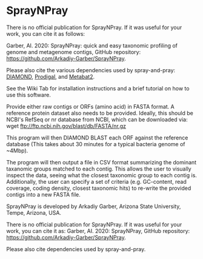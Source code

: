 # SprayNPray

There is no official publication for SprayNPray. If it was useful for your work, you can cite it as follows:

Garber, AI. 2020: SprayNPray: quick and easy taxonomic profiling of genome and metagenome contigs, GitHub repository: https://github.com/Arkadiy-Garber/SprayNPray.

Please also cite the various dependencies used by spray-and-pray: [DIAMOND](https://pubmed.ncbi.nlm.nih.gov/25402007/), [Prodigal](https://www.ncbi.nlm.nih.gov/pmc/articles/PMC2848648/), and [Metabat2](https://www.ncbi.nlm.nih.gov/pmc/articles/PMC6662567/).


See the Wiki Tab for installation instructions and a brief tutorial on how to use this software.


Provide either raw contigs or ORFs (amino acid) in FASTA format.
A reference protein dataset also needs to be provided. Ideally, this should be NCBI's RefSeq or nr database from NCBI, 
which can be downloaded via: wget ftp://ftp.ncbi.nih.gov/blast/db/FASTA/nr.gz

This program will then DIAMOND BLAST each ORF against the reference database
(This takes about 30 minutes for a typical bacteria genome of ~4Mbp).

The program will then output a file in CSV format summarizing the dominant taxanomic groups matched to each contig.
This allows the user to visually inspect the data, seeing what the closest taxonomic group to each contig is.
Additionally, the user can specify a set of criteria (e.g. GC-content, read coverage, coding density, closest taxonomic hits) to re-write the provided contigs into a new FASTA file.

SprayNPray is developed by Arkadiy Garber, Arizona State University, Tempe, Arizona, USA.

There is no official publication for SprayNPray. If it was useful for your work, you can cite it as: Garber, AI. 2020: SprayNPray, GitHub repository: https://github.com/Arkadiy-Garber/SprayNPray.

Please also cite dependencies used by spray-and-pray.
